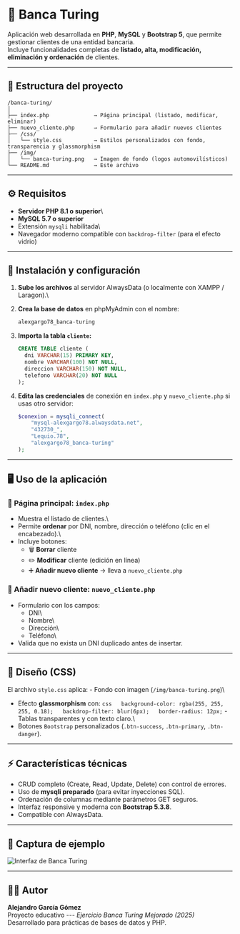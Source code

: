 # 🏦 Banca Turing

Aplicación web desarrollada en **PHP**, **MySQL** y **Bootstrap 5**, que
permite gestionar clientes de una entidad bancaria.\
Incluye funcionalidades completas de **listado, alta, modificación,
eliminación y ordenación** de clientes.

------------------------------------------------------------------------

## 📂 Estructura del proyecto

    /banca-turing/
    │
    ├── index.php              → Página principal (listado, modificar, eliminar)
    ├── nuevo_cliente.php      → Formulario para añadir nuevos clientes
    ├── /css/
    │   └── style.css          → Estilos personalizados con fondo, transparencia y glassmorphism
    ├── /img/
    │   └── banca-turing.png   → Imagen de fondo (logos automovilísticos)
    └── README.md              → Este archivo

------------------------------------------------------------------------

## ⚙️ Requisitos

-   **Servidor PHP 8.1 o superior**\
-   **MySQL 5.7 o superior**
-   Extensión `mysqli` habilitada\
-   Navegador moderno compatible con `backdrop-filter` (para el efecto
    vidrio)

------------------------------------------------------------------------

## 🧩 Instalación y configuración

1.  **Sube los archivos** al servidor AlwaysData (o localmente con XAMPP
    / Laragon).\

2.  **Crea la base de datos** en phpMyAdmin con el nombre:

    ``` sql
    alexgargo78_banca-turing
    ```

3.  **Importa la tabla `cliente`:**

    ``` sql
    CREATE TABLE cliente (
      dni VARCHAR(15) PRIMARY KEY,
      nombre VARCHAR(100) NOT NULL,
      direccion VARCHAR(150) NOT NULL,
      telefono VARCHAR(20) NOT NULL
    );
    ```

4.  **Edita las credenciales** de conexión en `index.php` y
    `nuevo_cliente.php` si usas otro servidor:

    ``` php
    $conexion = mysqli_connect(
        "mysql-alexgargo78.alwaysdata.net",
        "432730_",
        "Lequio.78",
        "alexgargo78_banca-turing"
    );
    ```

------------------------------------------------------------------------

## 🖥️ Uso de la aplicación

### 🔹 Página principal: `index.php`

-   Muestra el listado de clientes.\
-   Permite **ordenar** por DNI, nombre, dirección o teléfono (clic en
    el encabezado).\
-   Incluye botones:
    -   🗑️ **Borrar** cliente
    -   ✏️ **Modificar** cliente (edición en línea)
    -   ➕ **Añadir nuevo cliente** → lleva a `nuevo_cliente.php`

### 🔹 Añadir nuevo cliente: `nuevo_cliente.php`

-   Formulario con los campos:
    -   DNI\
    -   Nombre\
    -   Dirección\
    -   Teléfono\
-   Valida que no exista un DNI duplicado antes de insertar.

------------------------------------------------------------------------

## 🎨 Diseño (CSS)

El archivo `style.css` aplica: - Fondo con imagen
(`/img/banca-turing.png`)\
- Efecto **glassmorphism** con:
`css   background-color: rgba(255, 255, 255, 0.18);   backdrop-filter: blur(6px);   border-radius: 12px;` -
Tablas transparentes y con texto claro.\
- Botones `Bootstrap` personalizados (`.btn-success`, `.btn-primary`,
`.btn-danger`).

------------------------------------------------------------------------

## ⚡ Características técnicas

-   CRUD completo (Create, Read, Update, Delete) con control de errores.
-   Uso de **mysqli preparado** (para evitar inyecciones SQL).
-   Ordenación de columnas mediante parámetros GET seguros.
-   Interfaz responsive y moderna con **Bootstrap 5.3.8**.
-   Compatible con AlwaysData.

------------------------------------------------------------------------

## 📸 Captura de ejemplo

![Interfaz de Banca Turing](./img/banca-turing.png)

------------------------------------------------------------------------

## 👨‍💻 Autor

**Alejandro García Gómez**\
Proyecto educativo --- *Ejercicio Banca Turing Mejorado (2025)*\
Desarrollado para prácticas de bases de datos y PHP.
